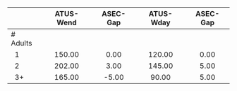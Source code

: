 
|                      |    ATUS-Wend |     ASEC-Gap |    ATUS-Wday |     ASEC-Gap |
| -------------------- | :----------: | :----------: | :----------: | :----------: |
| # Adults             |              |              |              |              |
| &nbsp;&nbsp;1        |       150.00 |         0.00 |       120.00 |         0.00 |
| &nbsp;&nbsp;2        |       202.00 |         3.00 |       145.00 |         5.00 |
| &nbsp;&nbsp;3+       |       165.00 |        -5.00 |        90.00 |         5.00 |

